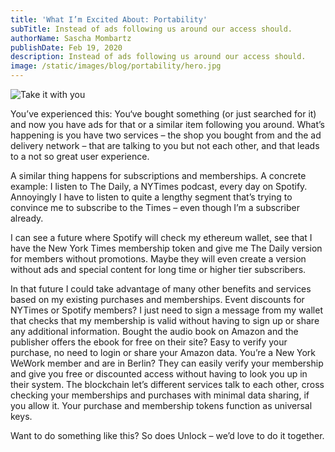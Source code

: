 ```yaml
---
title: 'What I’m Excited About: Portability'
subTitle: Instead of ads following us around our access should.
authorName: Sascha Mombartz
publishDate: Feb 19, 2020
description: Instead of ads following us around our access should.
image: /static/images/blog/portability/hero.jpg
---
```


![Take it with you](/static/images/blog/portability/hero.jpg)


You’ve experienced this: You‘ve bought something (or just searched for it) and now you have ads for that or a similar item following you around. What’s happening is you have two services – the shop you bought from and the ad delivery network – that are talking to you but not each other, and that leads to a not so great user experience. 

A similar thing happens for subscriptions and memberships. A concrete example: I listen to The Daily, a NYTimes podcast, every day on Spotify. Annoyingly I have to listen to quite a lengthy segment that’s trying to convince me to subscribe to the Times – even though I’m a subscriber already.

I can see a future where Spotify will check my ethereum wallet, see that I have the New York Times membership token and give me The Daily version for members without promotions. Maybe they will even create a version without ads and special content for long time or higher tier subscribers.

In that future I could take advantage of many other benefits and services based on my existing purchases and memberships. Event discounts for NYTimes or Spotify members? I just need to sign a message from my wallet that checks that my membership is valid without having to sign up or share any additional information. Bought the audio book on Amazon and the publisher offers the ebook for free on their site? Easy to verify your purchase, no need to login or share your Amazon data. You’re a New York WeWork member and are in Berlin? They can easily verify your membership and give you free or discounted access without having to look you up in their system. The blockchain let’s different services talk to each other, cross checking your memberships and purchases with minimal data sharing, if you allow it. Your purchase and membership tokens function as universal keys.

Want to do something like this? So does Unlock – we’d love to do it together.